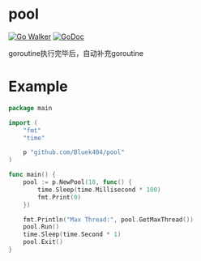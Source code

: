 # pool

[![Go Walker](https://img.shields.io/badge/Go%20Walker-API%20Documentation-green.svg?style=flat)](https://gowalker.org/github.com/Bluek404/pool)
[![GoDoc](https://img.shields.io/badge/GoDoc-API%20Documentation-blue.svg?style=flat)](http://godoc.org/github.com/Bluek404/pool)

goroutine执行完毕后，自动补充goroutine

# Example

```go
package main

import (
	"fmt"
	"time"

	p "github.com/Bluek404/pool"
)

func main() {
	pool := p.NewPool(10, func() {
		time.Sleep(time.Millisecond * 100)
		fmt.Print(0)
	})

	fmt.Println("Max Thread:", pool.GetMaxThread())
	pool.Run()
	time.Sleep(time.Second * 1)
	pool.Exit()
}
```